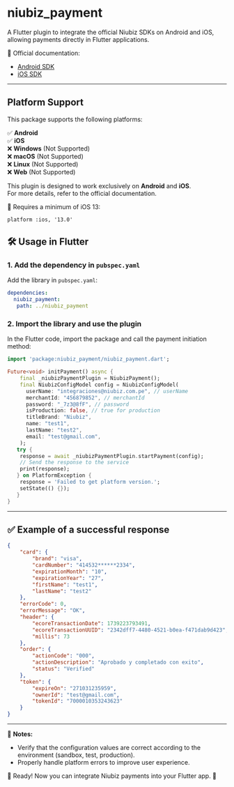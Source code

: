 # niubiz_payment

A Flutter plugin to integrate the official Niubiz SDKs on Android and iOS, allowing payments directly in Flutter applications.

📌 Official documentation:
- [Android SDK](https://desarrolladores.niubiz.com.pe/docs/tokenizaci%C3%B3n-android-copy)
- [iOS SDK](https://desarrolladores.niubiz.com.pe/docs/tokenizaci%C3%B3n-ios-copy)

---

## Platform Support

This package supports the following platforms:

✅ **Android**  
✅ **iOS**  
❌ **Windows** (Not Supported)  
❌ **macOS** (Not Supported)  
❌ **Linux** (Not Supported)  
❌ **Web** (Not Supported)  

This plugin is designed to work exclusively on **Android** and **iOS**.  
For more details, refer to the official documentation.  

📌 Requires a minimum of iOS 13:
```text
platform :ios, '13.0'
```

## 🛠 Usage in Flutter

### 1. Add the dependency in `pubspec.yaml`
Add the library in `pubspec.yaml`:

```yaml
dependencies:
  niubiz_payment:
   path: ../niubiz_payment
```

### 2. Import the library and use the plugin
In the Flutter code, import the package and call the payment initiation method:

```dart
import 'package:niubiz_payment/niubiz_payment.dart';

Future<void> initPayment() async {
    final _niubizPaymentPlugin = NiubizPayment();
    final NiubizConfigModel config = NiubizConfigModel(
      userName: "integraciones@niubiz.com.pe", // userName
      merchantId: "456879852", // merchantId
      password: "_7z3@8fF", // password
      isProduction: false, // true for production
      titleBrand: "Niubiz",
      name: "test1",
      lastName: "test2",
      email: "test@gmail.com",
    );
   try {
    response = await _niubizPaymentPlugin.startPayment(config);
    // Send the response to the service
    print(response);
   } on PlatformException {
    response = 'Failed to get platform version.';
    setState(() {});
   }
}
```

---

## ✅ Example of a successful response

```json
{
	"card": {
		"brand": "visa",
		"cardNumber": "414532******2334",
		"expirationMonth": "10",
		"expirationYear": "27",
		"firstName": "test1",
		"lastName": "test2"
	},
	"errorCode": 0,
	"errorMessage": "OK",
	"header": {
		"ecoreTransactionDate": 1739223793491,
		"ecoreTransactionUUID": "2342dff7-4480-4521-b0ea-f471dab9d423",
		"millis": 73
	},
	"order": {
		"actionCode": "000",
		"actionDescription": "Aprobado y completado con exito",
		"status": "Verified"
	},
	"token": {
		"expireOn": "271031235959",
		"ownerId": "test@gmail.com",
		"tokenId": "7000010353243623"
	}
}
```

---

📌 **Notes:**
- Verify that the configuration values are correct according to the environment (sandbox, test, production).
- Properly handle platform errors to improve user experience.

🎯 Ready! Now you can integrate Niubiz payments into your Flutter app. 🚀

